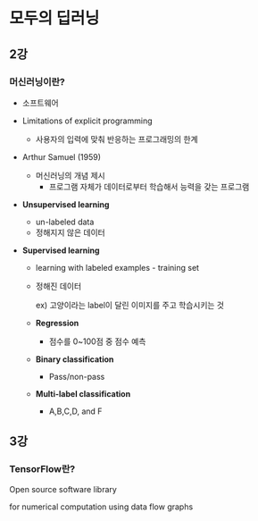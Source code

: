 # 모두의 딥러닝

## 2강

### 머신러닝이란?

- 소프트웨어

- Limitations of explicit programming

  - 사용자의 입력에 맞춰 반응하는 프로그래밍의 한계

- Arthur Samuel (1959)

  - 머신러닝의 개념 제시
    - 프로그램 자체가 데이터로부터 학습해서 능력을 갖는 프로그램

- **Unsupervised learning**

  - un-labeled data
  - 정해지지 않은 데이터

- **Supervised learning**

  - learning with labeled examples - training set

  - 정해진 데이터

    ex) 고양이라는 label이 달린 이미지를 주고 학습시키는 것

  - **Regression**

    - 점수를 0~100점 중 점수 예측

  - **Binary classification**

    - Pass/non-pass

  - **Multi-label classification**

    - A,B,C,D, and F



## 3강

### TensorFlow란?

Open source software library

for numerical computation using data flow graphs

